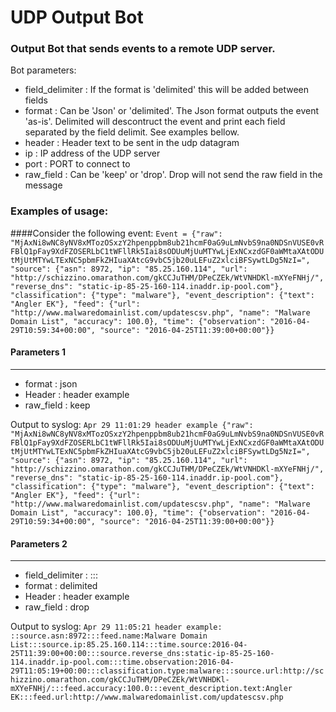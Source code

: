 # UDP Output Bot

### Output Bot that sends events to a remote UDP server.

Bot parameters: 
* field_delimiter   : If the format is 'delimited' this will be added between fields
* format            : Can be 'Json' or 'delimited'. The Json format outputs the event 'as-is'. Delimited will descontruct the event and print each field separated by the field delimit. See examples bellow.
* header            : Header text to be sent in the udp datagram 
* ip                : IP address of the UDP server
* port              : PORT to connect to
* raw_field         : Can be 'keep' or 'drop'. Drop will not send the raw field in the message


### Examples of usage:

####Consider the following event:
`
Event = {"raw": "MjAxNi8wNC8yNV8xMTozOSxzY2hpenppbm8ub21hcmF0aG9uLmNvbS9na0NDSnVUSE0vRFBlQ1pFay9XdFZOSERLbC1tWFllRk5Iai8sODUuMjUuMTYwLjExNCxzdGF0aWMtaXAtODUtMjUtMTYwLTExNC5pbmFkZHIuaXAtcG9vbC5jb20uLEFuZ2xlciBFSywtLDg5NzI=", "source": {"asn": 8972, "ip": "85.25.160.114", "url": "http://schizzino.omarathon.com/gkCCJuTHM/DPeCZEk/WtVNHDKl-mXYeFNHj/", "reverse_dns": "static-ip-85-25-160-114.inaddr.ip-pool.com"}, "classification": {"type": "malware"}, "event_description": {"text": "Angler EK"}, "feed": {"url": "http://www.malwaredomainlist.com/updatescsv.php", "name": "Malware Domain List", "accuracy": 100.0}, "time": {"observation": "2016-04-29T10:59:34+00:00", "source": "2016-04-25T11:39:00+00:00"}}
`
#### Parameters 1
---

* format      : json
* Header      : header example
* raw_field   : keep

Output to syslog:
`
Apr 29 11:01:29 header example {"raw": "MjAxNi8wNC8yNV8xMTozOSxzY2hpenppbm8ub21hcmF0aG9uLmNvbS9na0NDSnVUSE0vRFBlQ1pFay9XdFZOSERLbC1tWFllRk5Iai8sODUuMjUuMTYwLjExNCxzdGF0aWMtaXAtODUtMjUtMTYwLTExNC5pbmFkZHIuaXAtcG9vbC5jb20uLEFuZ2xlciBFSywtLDg5NzI=", "source": {"asn": 8972, "ip": "85.25.160.114", "url": "http://schizzino.omarathon.com/gkCCJuTHM/DPeCZEk/WtVNHDKl-mXYeFNHj/", "reverse_dns": "static-ip-85-25-160-114.inaddr.ip-pool.com"}, "classification": {"type": "malware"}, "event_description": {"text": "Angler EK"}, "feed": {"url": "http://www.malwaredomainlist.com/updatescsv.php", "name": "Malware Domain List", "accuracy": 100.0}, "time": {"observation": "2016-04-29T10:59:34+00:00", "source": "2016-04-25T11:39:00+00:00"}}
`
#### Parameters 2
---

* field_delimiter : :::
* format      : delimited
* Header      : header example
* raw_field   : drop

Output to syslog:
`
Apr 29 11:05:21 header example: ::source.asn:8972:::feed.name:Malware Domain List:::source.ip:85.25.160.114:::time.source:2016-04-25T11:39:00+00:00:::source.reverse_dns:static-ip-85-25-160-114.inaddr.ip-pool.com:::time.observation:2016-04-29T11:05:19+00:00:::classification.type:malware:::source.url:http://schizzino.omarathon.com/gkCCJuTHM/DPeCZEk/WtVNHDKl-mXYeFNHj/:::feed.accuracy:100.0:::event_description.text:Angler EK:::feed.url:http://www.malwaredomainlist.com/updatescsv.php
`
